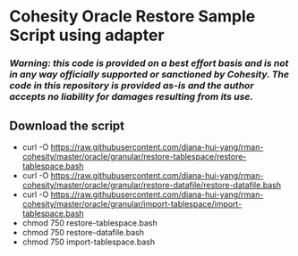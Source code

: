 # Cohesity Oracle Restore Sample Script using adapter

### ***Warning: this code is provided on a best effort basis and is not in any way officially supported or sanctioned by Cohesity. The code in this repository is provided as-is and the author accepts no liability for damages resulting from its use.***

## Download the script

- curl -O https://raw.githubusercontent.com/diana-hui-yang/rman-cohesity/master/oracle/granular/restore-tablespace/restore-tablespace.bash
- curl -O https://raw.githubusercontent.com/diana-hui-yang/rman-cohesity/master/oracle/granular/restore-datafile/restore-datafile.bash
- curl -O https://raw.githubusercontent.com/diana-hui-yang/rman-cohesity/master/oracle/granular/import-tablespace/import-tablespace.bash
- chmod 750 restore-tablespace.bash
- chmod 750 restore-datafile.bash
- chmod 750 import-tablespace.bash
